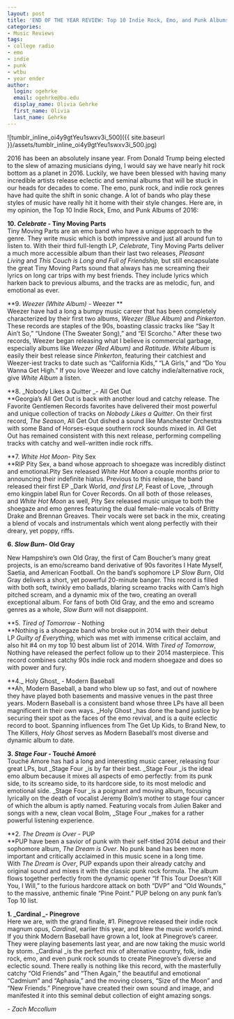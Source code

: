 ```yaml
---
layout: post
title: 'END OF THE YEAR REVIEW: Top 10 Indie Rock, Emo, and Punk Albums of 2016'
categories:
- Music Reviews
tags:
- college radio
- emo
- indie
- punk
- wtbu
- year ender
author:
  login: ogehrke
  email: ogehrke@bu.edu
  display_name: Olivia Gehrke
  first_name: Olivia
  last_name: Gehrke
---
```

![tumblr_inline_oi4y9gtYeu1swxv3i_500]({{ site.baseurl }}/assets/tumblr_inline_oi4y9gtYeu1swxv3i_500.jpg)

2016 has been an absolutely insane year. From Donald Trump being elected to the slew of amazing musicians dying, I would say we have nearly hit rock bottom as a planet in 2016. Luckily, we have been blessed with having many incredible artists release eclectic and seminal albums that will be stuck in our heads for decades to come. The emo, punk rock, and indie rock genres have had quite the shift in sonic change. A lot of bands who play these styles of music have really hit it home with their style changes. Here are, in my opinion, the Top 10 Indie Rock, Emo, and Punk Albums of 2016:

**10. _Celebrate_ - Tiny Moving Parts**  
Tiny Moving Parts are an emo band who have a unique approach to the genre. They write music which is both impressive and just all around fun to listen to. With their third full-length LP, _Celebrate_, Tiny Moving Parts deliver a much more accessible album than their last two releases, _Pleasant Living_ and _This Couch is Long and Full of Friendship,_ but still encapsulate the great Tiny Moving Parts sound that always has me screaming their lyrics on long car trips with my best friends. They include lyrics which harken back to previous albums, and the tracks are as melodic, fun, and emotional as ever.

**9. _Weezer (White Album)_ - Weezer **  
Weezer have had a long a bumpy music career that has been completely characterized by their first two albums, _Weezer (Blue Album)_ and _Pinkerton_. These records are staples of the 90s, boasting classic tracks like “Say It Ain’t So,” “Undone (The Sweater Song),” and “El Scorcho.” After these two records, Weezer began releasing what I believe is commercial garbage, especially albums like _Weezer (Red Album)_ and _Ratitude_. _White Album_ is easily their best release since _Pinkerton_, featuring their catchiest and Weezer-iest tracks to date such as “California Kids,” “LA Girls,” and “Do You Wanna Get High.” If you love Weezer and love catchy indie/alternative rock, give _White Album_ a listen.

**8. _Nobody Likes a Quitter _\- All Get Out  
**Georgia’s All Get Out is back with another loud and catchy release. The Favorite Gentlemen Records favorites have delivered their most powerful and unique collection of tracks on _Nobody Likes a Quitter_. On their first record, _The Season_, All Get Out dished a sound like Manchester Orchestra with some Band of Horses-esque southern rock sounds mixed in. All Get Out has remained consistent with this next release, performing compelling tracks with catchy and well-written indie rock riffs.

**7. _White Hot Moon_\- Pity Sex  
**RIP Pity Sex, a band whose approach to shoegaze was incredibly distinct and emotional.Pity Sex released _White Hot Moon_ a couple months prior to announcing their indefinite hiatus. Previous to this release, the band released their first EP _Dark World, _and first LP,_ Feast of Love, _through emo kingpin label Run for Cover Records. On all both of those releases, and _White Hot Moon_ as well, Pity Sex released music unique to both the shoegaze and emo genres featuring the dual female-male vocals of Britty Drake and Brennan Greaves. Their vocals were set back in the mix, creating a blend of vocals and instrumentals which went along perfectly with their dreary, yet poppy, riffs.

**6. _Slow Burn_\- Old Gray**

New Hampshire’s own Old Gray, the first of Cam Boucher’s many great projects, is an emo/screamo band derivative of 90s favorites I Hate Myself, Saetia, and American Football. On the band’s sophomore LP _Slow Burn_, Old Gray delivers a short, yet powerful 20-minute banger. This record is filled with both soft, twinkly emo ballads, blaring screamo tracks with Cam’s high pitched scream, and a dynamic mix of the two, creating an overall exceptional album. For fans of both Old Gray, and the emo and screamo genres as a whole, _Slow Burn_ will not disappoint.

**5. _Tired of Tomorrow_ - Nothing  
**Nothing is a shoegaze band who broke out in 2014 with their debut LP _Guilty of Everything_, which was met with immense critical acclaim, and also hit #4 on my top 10 best album list of 2014. With _Tired of Tomorrow_, Nothing have released the perfect follow up to their 2014 masterpiece. This record combines catchy 90s indie rock and modern shoegaze and does so with power and fury.

**4._ Holy Ghost_ - Modern Baseball  
**Ah, Modern Baseball, a band who blew up so fast, and out of nowhere they have played both basements and massive venues in the past three years. Modern Baseball is a consistent band whose three LPs have all been magnificent in their own ways. _Holy Ghost _has done the band justice by securing their spot as the faces of the emo revival, and is a quite eclectic record to boot. Spanning influences from The Get Up Kids, to Brand New, to The Killers, _Holy Ghost_ serves as Modern Baseball’s most diverse and dynamic album to date.

**3. _Stage Four_ - Touché Amoré**  
Touché Amore has had a long and interesting music career, releasing four great LPs, but _Stage Four _is by far their best. _Stage Four _is the ideal emo album because it mixes all aspects of emo perfectly: from its punk side, to its screamo side, to its hardcore side, to its most melodic and emotional side. _Stage Four _is a poignant and moving album, focusing lyrically on the death of vocalist Jeremy Bolm’s mother to stage four cancer of which the album is aptly named. Featuring vocals from Julien Baker and songs with a new, clean vocal Bolm, _Stage Four _makes for a rather powerful listening experience.

**2. _The Dream is Over_ - PUP  
**PUP have been a savior of punk with their self-titled 2014 debut and their sophomore album, _The Dream is Over_. No punk band has been more important and critically acclaimed in this music scene in a long time. With _The Dream is Over_, PUP expands upon their already catchy and original sound and mixes it with the classic punk rock formula. The album flows together perfectly from the dynamic opener “If This Tour Doesn’t Kill You, I Will,” to the furious hardcore attack on both “DVP” and “Old Wounds,” to the massive, anthemic finale “Pine Point.” PUP belong on any punk fan’s Top 10 list.

**1. _Cardinal _\- Pinegrove**  
Here we are, with the grand finale, #1. Pinegrove released their indie rock magnum opus, _Cardinal_, earlier this year, and blew the music world’s mind. If you think Modern Baseball have grown a lot, look at Pinegrove’s career. They were playing basements last year, and are now taking the music world by storm. _Cardinal _is the perfect mix of alternative country, folk, indie rock, emo, and even punk rock sounds to create Pinegrove’s diverse and eclectic sound. There really is nothing like this record, with the masterfully catchy “Old Friends” and “Then Again,” the beautiful and emotional “Cadmium” and “Aphasia,” and the moving closers, “Size of the Moon” and “New Friends.” Pinegrove have created their own sound and image, and manifested it into this seminal debut collection of eight amazing songs.

_\- Zach Mccollum_